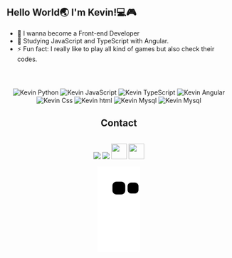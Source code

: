 ## Hello World🌏 I'm Kevin!💻🎮
- 🎈 I wanna become a Front-end Developer
- 📖 Studying JavaScript and TypeScript with Angular.
- ⚡ Fun fact: I really like to play all kind of games but also check their codes.
#


  ##
<div align="center" style="display:inline_block"><br>
  <img align="center" height="50" width="50" src="https://cdn.jsdelivr.net/gh/devicons/devicon/icons/python/python-original.svg" alt="Kevin Python">
  <img align="center" height="50" width="50" src="https://cdn.jsdelivr.net/gh/devicons/devicon/icons/javascript/javascript-plain.svg" alt="Kevin JavaScript">
  <img align="center" height="50" width="50" src="https://cdn.jsdelivr.net/gh/devicons/devicon/icons/typescript/typescript-original.svg" alt="Kevin TypeScript"/>
  <img align="center" height="50" width="50" src="https://cdn.jsdelivr.net/gh/devicons/devicon/icons/angularjs/angularjs-original.svg" alt="Kevin Angular"/>
  <img align="center" height="55" width="50" src="https://cdn.jsdelivr.net/gh/devicons/devicon/icons/css3/css3-plain-wordmark.svg" alt="Kevin Css">
  <img align="center" height="85" width="50" src="https://cdn.jsdelivr.net/gh/devicons/devicon/icons/html5/html5-plain-wordmark.svg" alt="Kevin html">
  <img align="center" height="90" width="90" src="https://cdn.jsdelivr.net/gh/devicons/devicon/icons/mysql/mysql-original-wordmark.svg" alt="Kevin Mysql">
  <img align="center" height="90" width="90" src="https://cdn.jsdelivr.net/gh/devicons/devicon/icons/git/git-plain-wordmark.svg" alt="Kevin Mysql">
  
 <div>

## Contact
 
<div align="center" style="display:inline_block"><br>
  <a href="https://www.linkedin.com/in/kevin-miguel-0004b8191/" target="_blank"><img  height="35" widtdh="35" src="https://cdn.jsdelivr.net/gh/devicons/devicon/icons/linkedin/linkedin-original.svg" target="_blank"/></a> 
  <a href="https://instagram.com/kevinmwll?igshid=ZDdkNTZiNTM=" target="_blank"><img  height="35" widtdh="35" src="https://upload.wikimedia.org/wikipedia/commons/e/e7/Instagram_logo_2016.svg" target="_blank"/></a>
  <a href="mailto:kevincursos@gmail.com" target="_blank"><img height="35" width="35" src="https://upload.wikimedia.org/wikipedia/commons/7/7e/Gmail_icon_%282020%29.svg"></a>
  <a href="https://web.whatsapp.com/send?phone=351911079959" target="_blank"><img height="35" width="35" src="https://upload.wikimedia.org/wikipedia/commons/6/6b/WhatsApp.svg"></a>
  
</div>

![Snake animation](https://github.com/Kevinwmiguel/Kevinwmiguel/blob/output/github-contribution-grid-snake.svg)
